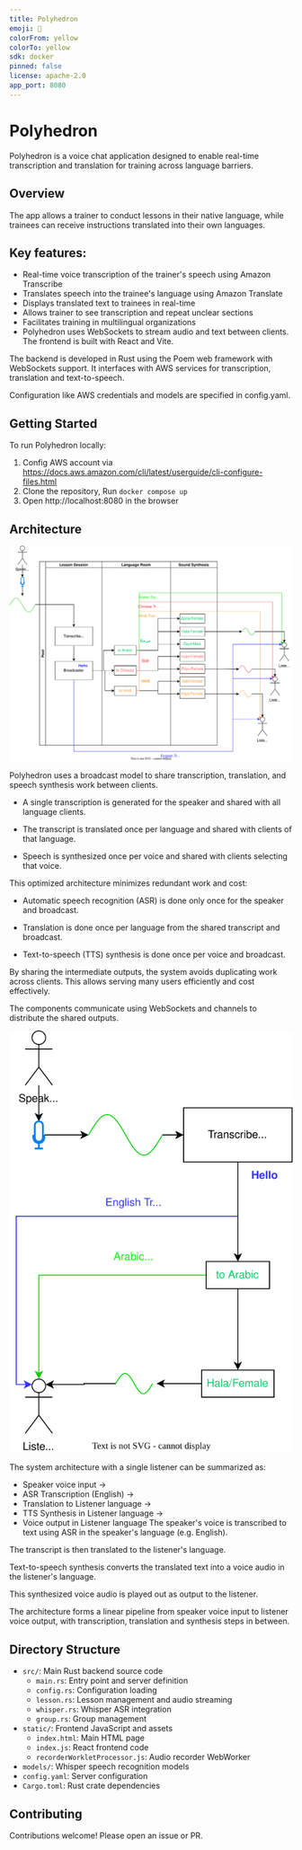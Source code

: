 ```yaml
---
title: Polyhedron
emoji: 🚀
colorFrom: yellow
colorTo: yellow
sdk: docker
pinned: false
license: apache-2.0
app_port: 8080
---
```


# Polyhedron

Polyhedron is a voice chat application designed to enable real-time transcription and translation for training across language barriers.

## Overview
The app allows a trainer to conduct lessons in their native language, while trainees can receive instructions translated into their own languages.

## Key features:

- Real-time voice transcription of the trainer's speech using Amazon Transcribe
- Translates speech into the trainee's language using Amazon Translate
- Displays translated text to trainees in real-time
- Allows trainer to see transcription and repeat unclear sections
- Facilitates training in multilingual organizations
- Polyhedron uses WebSockets to stream audio and text between clients. The frontend is built with React and Vite.

The backend is developed in Rust using the Poem web framework with WebSockets support. It interfaces with AWS services for transcription, translation and text-to-speech.

Configuration like AWS credentials and models are specified in config.yaml.

## Getting Started
To run Polyhedron locally:

1. Config AWS account via https://docs.aws.amazon.com/cli/latest/userguide/cli-configure-files.html
2. Clone the repository, Run `docker compose up`
3. Open http://localhost:8080 in the browser
## Architecture

![Completed Architecture](./docs/HR%20Training-Completed.drawio.svg)

Polyhedron uses a broadcast model to share transcription, translation, and speech synthesis work between clients.

- A single transcription is generated for the speaker and shared with all language clients.

- The transcript is translated once per language and shared with clients of that language.

- Speech is synthesized once per voice and shared with clients selecting that voice.

This optimized architecture minimizes redundant work and cost:

- Automatic speech recognition (ASR) is done only once for the speaker and broadcast.

- Translation is done once per language from the shared transcript and broadcast.

- Text-to-speech (TTS) synthesis is done once per voice and broadcast.

By sharing the intermediate outputs, the system avoids duplicating work across clients. This allows serving many users efficiently and cost effectively.

The components communicate using WebSockets and channels to distribute the shared outputs.

![Simply Architecture](./docs/HR%20Training-Simple.drawio.svg)

The system architecture with a single listener can be summarized as:

- Speaker voice input ->
- ASR Transcription (English) ->
- Translation to Listener language ->
- TTS Synthesis in Listener language ->
- Voice output in Listener language
The speaker's voice is transcribed to text using ASR in the speaker's language (e.g. English).

The transcript is then translated to the listener's language.

Text-to-speech synthesis converts the translated text into a voice audio in the listener's language.

This synthesized voice audio is played out as output to the listener.

The architecture forms a linear pipeline from speaker voice input to listener voice output, with transcription, translation and synthesis steps in between.

## Directory Structure

- `src/`: Main Rust backend source code
    - `main.rs`: Entry point and server definition
    - `config.rs`: Configuration loading
    - `lesson.rs`: Lesson management and audio streaming
    - `whisper.rs`: Whisper ASR integration
    - `group.rs`: Group management
- `static/`: Frontend JavaScript and assets
    - `index.html`: Main HTML page
    - `index.js`: React frontend code
    - `recorderWorkletProcessor.js`: Audio recorder WebWorker
- `models/`: Whisper speech recognition models
- `config.yaml`: Server configuration
- `Cargo.toml`: Rust crate dependencies

## Contributing
Contributions welcome! Please open an issue or PR.
